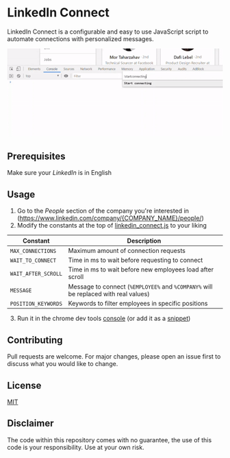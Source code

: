 # LinkedIn Connect

LinkedIn Connect is a configurable and easy to use JavaScript script to automate connections with personalized messages.

![LinkedIn Connect Demo](demo/demo.gif)
## Prerequisites

Make sure your _LinkedIn_ is in English

## Usage
1. Go to the _People_ section of the company you're interested in (https://www.linkedin.com/company/{COMPANY_NAME}/people/)
2. Modify the constants at the top of [linkedin_connect.js](https://raw.githubusercontent.com/mariiio/linkedin_connect/master/linkedin_connect.js) to your liking

| Constant| Description |
| --- | --- |
| `MAX_CONNECTIONS` | Maximum amount of connection requests |
| `WAIT_TO_CONNECT` | Time in ms to wait before requesting to connect |
| `WAIT_AFTER_SCROLL` | Time in ms to wait before new employees load after scroll |
| `MESSAGE` | Message to connect (`%EMPLOYEE%` and `%COMPANY%` will be replaced with real values) |
| `POSITION_KEYWORDS` | Keywords to filter employees in specific positions |

3. Run it in the chrome dev tools [console](https://developers.google.com/web/tools/chrome-devtools/open#console) (or add it as a [snippet](https://developers.google.com/web/tools/chrome-devtools/javascript/snippets#create))

## Contributing
Pull requests are welcome. For major changes, please open an issue first to discuss what you would like to change.

## License
[MIT](https://choosealicense.com/licenses/mit/)

## Disclaimer
The code within this repository comes with no guarantee, the use of this code is your responsibility.
Use at your own risk.
